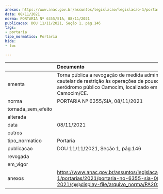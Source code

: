 ```yaml
---
anexos: https://www.anac.gov.br/assuntos/legislacao/legislacao-1/portarias/2021/portaria-no-6355-sia-08-11-2021/@@display-file/arquivo_norma/PA2021-6355.pdf
data: 08/11/2021
norma: PORTARIA Nº 6355/SIA, 08/11/2021
publicacao: DOU 11/11/2021, Seção 1, pág.146
tags:
- portaria
tipo_normatico: Portaria
hide: 
- toc 
 
---
```


|                    | Documento                                                                                                                                              |
|:-------------------|:-------------------------------------------------------------------------------------------------------------------------------------------------------|
| ementa             | Torna pública a revogação de medida administrativa cautelar de restrição às operações de pouso no aeródromo público Camocim, localizado em Camocim/CE. |
| norma              | PORTARIA Nº 6355/SIA, 08/11/2021                                                                                                                       |
| tornada_sem_efeito |                                                                                                                                                        |
| alterada           |                                                                                                                                                        |
| data               | 08/11/2021                                                                                                                                             |
| outros             |                                                                                                                                                        |
| tipo_normatico     | Portaria                                                                                                                                               |
| publicacao         | DOU 11/11/2021, Seção 1, pág.146                                                                                                                       |
| revogada           |                                                                                                                                                        |
| em_vigor           |                                                                                                                                                        |
| anexos             | https://www.anac.gov.br/assuntos/legislacao/legislacao-1/portarias/2021/portaria-no-6355-sia-08-11-2021/@@display-file/arquivo_norma/PA2021-6355.pdf   |